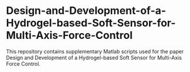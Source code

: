 # Design-and-Development-of-a-Hydrogel-based-Soft-Sensor-for-Multi-Axis-Force-Control
This repository contains supplementary Matlab scripts used for the paper Design and Development of a Hydrogel-based Soft Sensor for Multi-Axis Force Control. 
